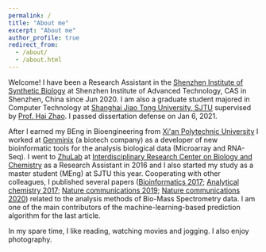 ```yaml
---
permalink: /
title: "About me"
excerpt: "About me"
author_profile: true
redirect_from: 
  - /about/
  - /about.html
---
```


Welcome! I have been a Research Assistant in the [Shenzhen Institute of Synthetic Biology](http://isynbio.siat.ac.cn/) at Shenzhen Institute of Advanced Technology, CAS in Shenzhen, China since Jun 2020. 
I am also a graduate student majored in Computer Technology at [Shanghai Jiao Tong University, SJTU](https://www.sjtu.edu.cn/) supervised by [Prof. Hai Zhao](http://bcmi.sjtu.edu.cn/~zhaohai/index.html). I passed dissertation defense on Jan 6, 2021.

After I earned my BEng in Bioengineering from [Xi'an Polytechnic University](https://www.xpu.edu.cn/) 
I worked at [Genminix](http://www.gminix.com/) (a biotech company) as a developer of new bioinformatic tools for the analysis biological data (Microarray and RNA-Seq). 
I went to [ZhuLab](http://www.zhulab.cn) at [Interdisciplinary Research Center on Biology and Chemistry](http://ircbc.ac.cn/) as a Research Assistant in 2016 and I also started my study as a master student (MEng) at SJTU this year. 
Cooperating with other colleagues, 
I published several papers ([Bioinformatics 2017](https://academic.oup.com/bioinformatics/article/33/14/2235/3066291);
                             [Analytical chemistry 2017](https://pubs.acs.org/doi/abs/10.1021/acs.analchem.7b02625);
                             [Nature communications 2019](https://www.nature.com/articles/s41467-019-09550-x);
                             [Nature communications 2020](https://www.nature.com/articles/s41467-020-18171-8)) related to the analysis methods of Bio-Mass Spectrometry data.
I am one of the main contributors of the machine-learning-based prediction algorithm for the last article.

In my spare time, I like reading, watching movies and jogging. I also enjoy photography.